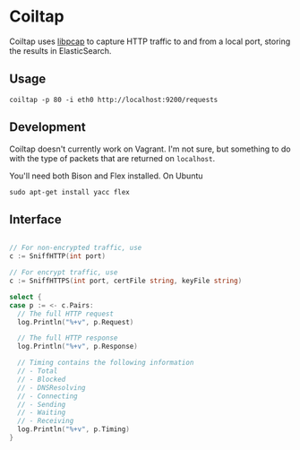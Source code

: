 # Coiltap

Coiltap uses [libpcap]() to capture HTTP traffic to and from a local port,
storing the results in ElasticSearch.

## Usage

    coiltap -p 80 -i eth0 http://localhost:9200/requests

## Development

Coiltap doesn't currently work on Vagrant. I'm not sure, but something to do
with the type of packets that are returned on `localhost`. 

You'll need both Bison and Flex installed. On Ubuntu

    sudo apt-get install yacc flex

## Interface

```go

// For non-encrypted traffic, use
c := SniffHTTP(int port)

// For encrypt traffic, use
c := SniffHTTPS(int port, certFile string, keyFile string)

select {
case p := <- c.Pairs:
  // The full HTTP request
  log.Println("%+v", p.Request)

  // The full HTTP response
  log.Println("%+v", p.Response)

  // Timing contains the following information
  // - Total
  // - Blocked
  // - DNSResolving
  // - Connecting
  // - Sending
  // - Waiting
  // - Receiving
  log.Println("%+v", p.Timing)
}
```
